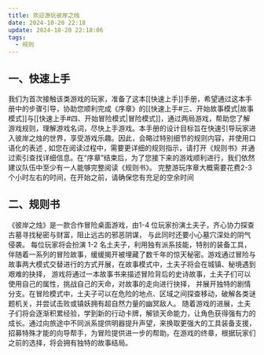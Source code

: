 ```yaml
---
title: 欢迎游玩彼岸之烛
date: 2024-10-20 22:18
update: 2024-10-20 22:18:06
tags:
  - 规则
---
```


## 一、快速上手

我们为首次接触该类游戏的玩家，准备了这本[[快速上手]]手册，希望通过这本手册中的步骤引导，协助您顺利完成《序章》的[[快速上手#三、开始故事模式|故事模式]]与[[快速上手#四、开始冒险模式|冒险模式]]，通过两局游戏，帮助您了解游戏规则，理解游戏名词，尽快上手游戏。本手册的设计目标旨在快速引导玩家进入彼岸之烛的世界，享受游戏乐趣。因此，会略过特别细节的规则内容，并使用口语化的表述 , 如您在阅读过程中，需要更详细的规则指示，请打开《规则书》并通过索引查找详细信息。在“序章”结束后，为了您接下来的游戏顺利进行，我们依然建议队伍中至少有一人能够完整阅读《规则书》。 完整游玩序章大概需要花费2-3 个小时左右的时间，在开始之前，请确保您有充足的空余时间
## 二、规则书

《彼岸之烛》是一款合作冒险桌面游戏，由1-4 位玩家扮演土夫子，齐心协力探查古墓寻找秘密与财富，阻止远古的邪恶阴谋， 与此同时还要小心墓穴深处的阴气侵袭。 每位玩家将会扮演 1-2 名土夫子，利用独有派系技能，特别的装备工具，伴随着一系列的冒险故事，缓缓揭开被埋藏了数千年的惊天秘密。游戏通过冒险与故事两大模式交替进行的方式开展，在故事模式中，土夫子将会在城镇、秘境遇到艰难的抉择， 游戏将通过一本故事书来描述冒险背后的史诗故事，土夫子们可以使用自己的属性，挑战自己的天命，对故事的走向进行抉择， 并展开独特的剧情分支。在冒险模式中，土夫子可以在危险的地点、区域之间探查移动，破解各类谜题机关，并尝试击败或镇妖拥有超自然力量的幽冥敌人。 随着游戏的进展，土夫子们将会逐渐积累经验，学到新的行动卡牌，解锁天命能力，让角色获得强有力的成长。通过向旅途中不同派系提供明器提升声望，来换取更强大的工具装备支援，招募特殊才能的向导帮手，为冒险提供进一步的帮助。在游戏的终章，根据玩家们之前的选择，将会拥有独特的故事结局。


